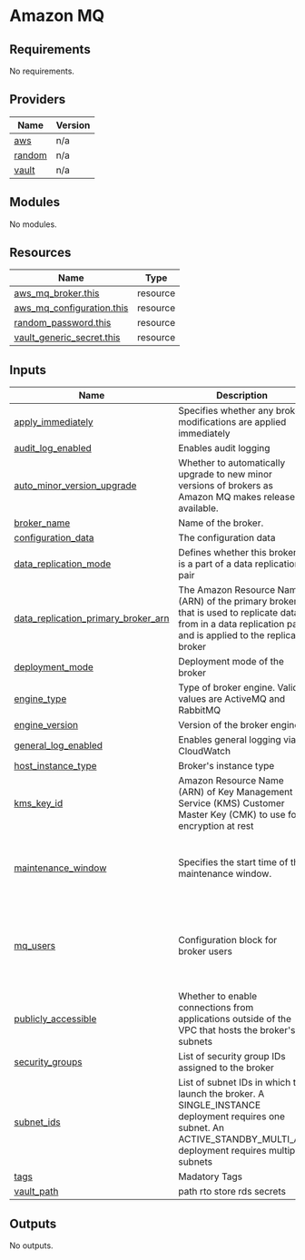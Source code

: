 # Amazon MQ

<!-- BEGIN_TF_DOCS -->
## Requirements

No requirements.

## Providers

| Name | Version |
|------|---------|
| <a name="provider_aws"></a> [aws](#provider\_aws) | n/a |
| <a name="provider_random"></a> [random](#provider\_random) | n/a |
| <a name="provider_vault"></a> [vault](#provider\_vault) | n/a |

## Modules

No modules.

## Resources

| Name | Type |
|------|------|
| [aws_mq_broker.this](https://registry.terraform.io/providers/hashicorp/aws/latest/docs/resources/mq_broker) | resource |
| [aws_mq_configuration.this](https://registry.terraform.io/providers/hashicorp/aws/latest/docs/resources/mq_configuration) | resource |
| [random_password.this](https://registry.terraform.io/providers/hashicorp/random/latest/docs/resources/password) | resource |
| [vault_generic_secret.this](https://registry.terraform.io/providers/hashicorp/vault/latest/docs/resources/generic_secret) | resource |

## Inputs

| Name | Description | Type | Default | Required |
|------|-------------|------|---------|:--------:|
| <a name="input_apply_immediately"></a> [apply\_immediately](#input\_apply\_immediately) | Specifies whether any broker modifications are applied immediately | `any` | n/a | yes |
| <a name="input_audit_log_enabled"></a> [audit\_log\_enabled](#input\_audit\_log\_enabled) | Enables audit logging | `bool` | `false` | no |
| <a name="input_auto_minor_version_upgrade"></a> [auto\_minor\_version\_upgrade](#input\_auto\_minor\_version\_upgrade) | Whether to automatically upgrade to new minor versions of brokers as Amazon MQ makes releases available. | `bool` | `false` | no |
| <a name="input_broker_name"></a> [broker\_name](#input\_broker\_name) | Name of the broker. | `string` | n/a | yes |
| <a name="input_configuration_data"></a> [configuration\_data](#input\_configuration\_data) | The configuration data | `string` | n/a | yes |
| <a name="input_data_replication_mode"></a> [data\_replication\_mode](#input\_data\_replication\_mode) | Defines whether this broker is a part of a data replication pair | `string` | `""` | no |
| <a name="input_data_replication_primary_broker_arn"></a> [data\_replication\_primary\_broker\_arn](#input\_data\_replication\_primary\_broker\_arn) | The Amazon Resource Name (ARN) of the primary broker that is used to replicate data from in a data replication pair, and is applied to the replica broker | `string` | n/a | yes |
| <a name="input_deployment_mode"></a> [deployment\_mode](#input\_deployment\_mode) | Deployment mode of the broker | `string` | `"SINGLE_INSTANCE"` | no |
| <a name="input_engine_type"></a> [engine\_type](#input\_engine\_type) | Type of broker engine. Valid values are ActiveMQ and RabbitMQ | `string` | n/a | yes |
| <a name="input_engine_version"></a> [engine\_version](#input\_engine\_version) | Version of the broker engine | `string` | n/a | yes |
| <a name="input_general_log_enabled"></a> [general\_log\_enabled](#input\_general\_log\_enabled) | Enables general logging via CloudWatch | `bool` | `false` | no |
| <a name="input_host_instance_type"></a> [host\_instance\_type](#input\_host\_instance\_type) | Broker's instance type | `string` | n/a | yes |
| <a name="input_kms_key_id"></a> [kms\_key\_id](#input\_kms\_key\_id) | Amazon Resource Name (ARN) of Key Management Service (KMS) Customer Master Key (CMK) to use for encryption at rest | `string` | n/a | yes |
| <a name="input_maintenance_window"></a> [maintenance\_window](#input\_maintenance\_window) | Specifies the start time of the maintenance window. | <pre>object({<br>    day_of_week = string<br>    time_of_day = string<br>    time_zone   = string<br>  })</pre> | n/a | yes |
| <a name="input_mq_users"></a> [mq\_users](#input\_mq\_users) | Configuration block for broker users | <pre>list(object({<br>    console_access   = bool<br>    groups           = list(string)<br>    replication_user = bool<br>    username         = string<br>  }))</pre> | `[]` | no |
| <a name="input_publicly_accessible"></a> [publicly\_accessible](#input\_publicly\_accessible) | Whether to enable connections from applications outside of the VPC that hosts the broker's subnets | `bool` | `false` | no |
| <a name="input_security_groups"></a> [security\_groups](#input\_security\_groups) | List of security group IDs assigned to the broker | `list(string)` | `[]` | no |
| <a name="input_subnet_ids"></a> [subnet\_ids](#input\_subnet\_ids) | List of subnet IDs in which to launch the broker. A SINGLE\_INSTANCE deployment requires one subnet. An ACTIVE\_STANDBY\_MULTI\_AZ deployment requires multiple subnets | `list(string)` | `[]` | no |
| <a name="input_tags"></a> [tags](#input\_tags) | Madatory Tags | `map(string)` | `{}` | no |
| <a name="input_vault_path"></a> [vault\_path](#input\_vault\_path) | path rto store rds secrets | `any` | n/a | yes |

## Outputs

No outputs.
<!-- END_TF_DOCS -->